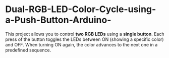 # Dual-RGB-LED-Color-Cycle-using-a-Push-Button-Arduino-
This project allows you to control **two RGB LEDs** using a **single button**. Each press of the button toggles the LEDs between ON (showing a specific color) and OFF. When turning ON again, the color advances to the next one in a predefined sequence.
